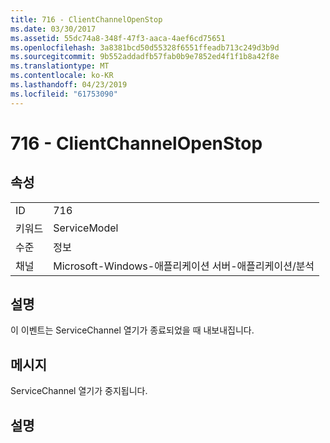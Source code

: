 ```yaml
---
title: 716 - ClientChannelOpenStop
ms.date: 03/30/2017
ms.assetid: 55dc74a8-348f-47f3-aaca-4aef6cd75651
ms.openlocfilehash: 3a8381bcd50d55328f6551ffeadb713c249d3b9d
ms.sourcegitcommit: 9b552addadfb57fab0b9e7852ed4f1f1b8a42f8e
ms.translationtype: MT
ms.contentlocale: ko-KR
ms.lasthandoff: 04/23/2019
ms.locfileid: "61753090"
---
```

# <a name="716---clientchannelopenstop"></a>716 - ClientChannelOpenStop
## <a name="properties"></a>속성  
  
|||  
|-|-|  
|ID|716|  
|키워드|ServiceModel|  
|수준|정보|  
|채널|Microsoft-Windows-애플리케이션 서버-애플리케이션/분석|  
  
## <a name="description"></a>설명  
 이 이벤트는 ServiceChannel 열기가 종료되었을 때 내보내집니다.  
  
## <a name="message"></a>메시지  
 ServiceChannel 열기가 중지됩니다.  
  
## <a name="details"></a>설명
